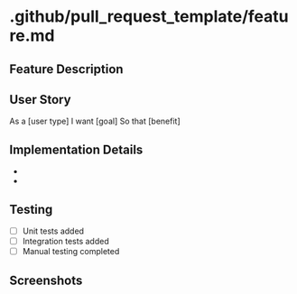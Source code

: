 # .github/pull_request_template/feature.md
## Feature Description
<!-- What feature does this PR add? -->

## User Story
As a [user type]
I want [goal]
So that [benefit]

## Implementation Details
-
-

## Testing
- [ ] Unit tests added
- [ ] Integration tests added
- [ ] Manual testing completed

## Screenshots
<!-- Add screenshots for UI changes -->
